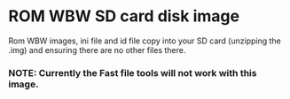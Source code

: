 # ROM WBW SD card disk image
Rom WBW images, ini file and id file 
copy into your SD card (unzipping the .img) and ensuring there are no other files there. 

### NOTE: Currently the Fast file tools will not work with this image. 
